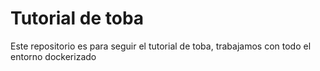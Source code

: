 # Tutorial de toba

Este repositorio es para seguir el tutorial de toba, trabajamos con todo el entorno dockerizado
